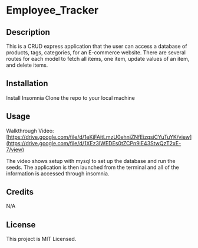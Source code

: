 # Employee_Tracker

## Description

This is a CRUD express application that the user can access a database of products, tags, categories, for an E-commerce website. There are several routes for each model to fetch all items, one item, update values of an item, and delete items. 

## Installation

Install Insomnia
Clone the repo to your local machine

## Usage
Walkthrough Video:
[https://drive.google.com/file/d/1eKjFAitLmzU0ehniZNfEizqsiCYuTuYK/view](https://drive.google.com/file/d/1XEz3IWEDEs0tZCPn9iE43StwQzT2xE-7/view)

The video shows setup with mysql to set up the database and run the seeds. The application is then launched from the terminal and all of the information is accessed through insomnia. 

## Credits
N/A

## License
This project is MIT Licensed.
